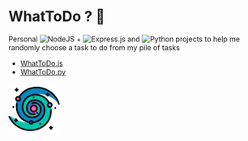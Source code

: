# WhatToDo ? 🤔

Personal ![NodeJS](https://img.shields.io/badge/node.js-6DA55F?style=for-the-badge&logo=node.js&logoColor=white&style=plastic) + ![Express.js](https://img.shields.io/badge/express.js-%23404d59.svg?style=for-the-badge&logo=express&logoColor=%2361DAFB&style=plastic) and ![Python](https://img.shields.io/badge/python-3670A0?style=for-the-badge&logo=python&logoColor=ffdd54&style=plastic) projects to help me randomly choose a task to do from my pile of tasks

- [WhatToDo.js](WhatToDo.js)
- [WhatToDo.py](WhatToDo.py)

<img src="WhatToDo.png" alt="WhatToDo.png" style="width:20%;" />
